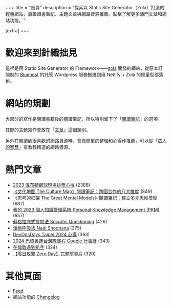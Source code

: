 +++
title = "首頁"
description = "探索以 Static Site Generator（Zola）打造的輕量網站，涵蓋讀書筆記、主題文章與網路資源推薦。點擊了解更多熱門文章和網站功能。"

[extra]
+++

# 歡迎來到針織拙見

這裡是用 Static Site Generator 的 Framework——[zola](https://www.getzola.org/documentation/getting-started/overview/) 開發的網站，從原本訂閱制的 [Bluehost](https://www.bluehost.com/) 的託管 Wordpress 服務搬遷到用 Netlify + Zola 的輕量型部落格。

# 網站的規劃

大部分的寫作是閱讀書籍後的閱讀筆記，所以特別留下了「[閱讀筆記](reading-notes/)」的選項。

其餘的主題寫作會放在「[文章](blog/)」這個類別。

另外在閱讀到很喜歡的網路資源時，會做簡單的整理和心得作推薦，可以從「[眾人的智慧](wistom/)」查看我精選的網路資源。

# 熱門文章
* [2023 溫布頓網球現場排票心得](/blog/2023-wimbledon-tennis/) <span class="view-count">(2388)</span>
* [《文化地圖 The Culture Map》閱讀筆記：跨國合作的八大維度](/reading-notes/the-culture-map/) <span class="view-count">(849)</span>
* [《思考的框架 The Great Mental Models》閱讀筆記：建立多元思維模型](/reading-notes/the-great-mental-models/) <span class="view-count">(687)</span>
* [我的 2023 個人知識管理系統 Personal Knowledge Management (PKM)](/blog/2023-personal-knowledge-management/) <span class="view-count">(657)</span>
* [蘇格拉底式提問法 Socratic Questioning](/wisdom/methods/socratic-questioning/) <span class="view-count">(426)</span>
* [淨脈呼吸法 Nadi Shodhana](/wisdom/methods/nadi-shodhana/) <span class="view-count">(375)</span>
* [DevOpsDays Taipei 2024 心得](/blog/2024-devopsdays-taipei/) <span class="view-count">(363)</span>
* [2024 巴黎奧運台灣隊賽程 Google 行事曆](/blog/2024-olympics-taiwan-calendar/) <span class="view-count">(343)</span>
* [在倫敦遇到扒手](/blog/london-pickpocketing/) <span class="view-count">(324)</span>
* [【零日攻擊 Zero Day】完整前導片](/wisdom/videos/zero-day-trailer/) <span class="view-count">(320)</span>


# 其他頁面
* [Feed](/atom.xml)
* 網站功能的 [Changelog](@/changelog/index.md)
